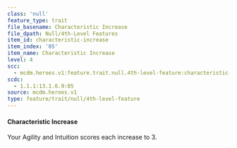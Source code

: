 ```yaml
---
class: 'null'
feature_type: trait
file_basename: Characteristic Increase
file_dpath: Null/4th-Level Features
item_id: characteristic-increase
item_index: '05'
item_name: Characteristic Increase
level: 4
scc:
  - mcdm.heroes.v1:feature.trait.null.4th-level-feature:characteristic-increase
scdc:
  - 1.1.1:13.1.6.9:05
source: mcdm.heroes.v1
type: feature/trait/null/4th-level-feature
---
```


#### Characteristic Increase

Your Agility and Intuition scores each increase to 3.
